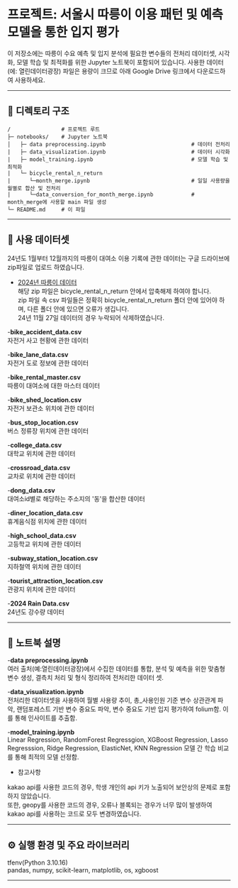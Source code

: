 # 프로젝트: 서울시 따릉이 이용 패턴 및 예측 모델을 통한 입지 평가
이 저장소에는 따릉이 수요 예측 및 입지 분석에 필요한 변수들의 전처리 데이터셋, 시각화, 모델 학습 및 최적화를 위한 Jupyter 노트북이 포함되어 있습니다. 사용한 데이터(에: 열린데이터광장) 파일은 용량이 크므로 아래 Google Drive 링크에서 다운로드하여 사용하세요.

---

## 📁 디렉토리 구조

```
/                # 프로젝트 루트
├─ notebooks/    # Jupyter 노트북
│   ├─ data preprocessing.ipynb                           # 데이터 전처리
|   ├─ data_visualization.ipynb                           # 데이터 시각화
|   ├─ model_training.ipynb                               # 모델 학습 및 최적화
|   └─ bicycle_rental_n_return
|      └─month_merge.ipynb                                # 일일 사용량을 월별로 합산 및 전처리
|      └─data_conversion_for_month_merge.ipynb            # month_merge에 사용할 main 파일 생성
└─ README.md     # 이 파일
```
---

## 📁 사용 데이터셋

24년도 1월부터 12월까지의 따릉이 대여소 이용 기록에 관한 데이터는 구글 드라이브에 zip파일로 업로드 하였습니다.
- [2024년 따릉이 데이터](https://drive.google.com/uc?export=download&id=1WltLqTxbn-VHw8ki3tn-yQn1B-mpHn2R)  
해당 zip 파일은 bicycle_rental_n_return 안에서 압축해제 하여야 합니다.  
zip 파일 속 csv 파일들은 정확히 bicycle_rental_n_return 폴더 안에 있어야 하며, 다른 폴더 안에 있으면 오류가 생깁니다.  
24년 11월 27일 데이터의 경우 누락되어 삭제하였습니다.  

-**bike_accident_data.csv**  
자전거 사고 현황에 관한 데이터

-**bike_lane_data.csv**  
자전거 도로 정보에 관한 데이터

-**bike_rental_master.csv**  
따릉이 대여소에 대한 마스터 데이터

-**bike_shed_location.csv**  
자전거 보관소 위치에 관한 데이터

-**bus_stop_location.csv**  
버스 정류장 위치에 관한 데이터

-**college_data.csv**  
대학교 위치에 관한 데이터

-**crossroad_data.csv**  
교차로 위치에 관한 데이터

-**dong_data.csv**  
대여소id별로 해당하는 주소지의 '동'을 합산한 데이터

-**diner_location_data.csv**  
휴계음식점 위치에 관한 데이터

-**high_school_data.csv**  
고등학교 위치에 관한 데이터

-**subway_station_location.csv**  
지하철역 위치에 관한 데이터

-**tourist_attraction_location.csv**  
관광지 위치에 관한 데이터

-**2024 Rain Data.csv**  
24년도 강수량 데이터

---

## 📝 노트북 설명

-**data preprocessing.ipynb**  
여러 출처(예:열린데이터광장)에서 수집한 데이터를 통합, 분석 및 예측을 위한 맞춤형 변수 생성, 결측치 처리 및 형식 정리하여 전처리한 데이터 셋.

-**data_visualization.ipynb**  
전처리한 데이터셋을 사용하여 월별 사용량 추이, 총_사용인원 기준 변수 상관관계 파악, 랜덤포레스트 기반 변수 중요도 파악, 변수 중요도 기반 입지 평가하여 folium함. 이를 통해 인사이트를 추출함.

-**model_training.ipynb**  
Linear Regression, RandomForest Regressgion, XGBoost Regression, Lasso Regresssion, Ridge Regression, ElasticNet, KNN Regression 모델 간 학습 비교를 통해 최적의 모델 선정함.


- 참고사항

kakao api를 사용한 코드의 경우, 학생 개인의 api 키가 노출되어 보안상의 문제로 포함하지 않았습니다.  
또한, geopy를 사용한 코드의 경우, 오류나 블록되는 경우가 너무 많이 발생하여 kakao api를 사용하는 코드로 모두 변경하였습니다.

---

## ⚙️ 실행 환경 및 주요 라이브러리
tfenv(Python 3.10.16)  
pandas, numpy, scikit-learn, matplotlib, os, xgboost

---

